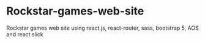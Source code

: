 # Rockstar-games-web-site
Rockstar games web site using react.js, react-router, sass, bootstrap 5, AOS and react slick
